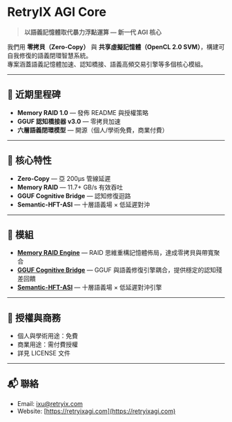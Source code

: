 # RetryIX AGI Core

> **以語義記憶體取代暴力浮點運算 — 新一代 AGI 核心**

我們用 **零拷貝（Zero-Copy）** 與 **共享虛擬記憶體（OpenCL 2.0 SVM）**，構建可自我修復的語義閉環智慧系統。  
專案涵蓋語義記憶體加速、認知橋接、語義高頻交易引擎等多個核心模組。

---

## 🚀 近期里程碑
- **Memory RAID 1.0** — 發佈 README 與授權策略
- **GGUF 認知橋接器 v3.0** — 零拷貝加速
- **六層語義閉環模型** — 開源（個人/學術免費，商業付費）

---

## 🔑 核心特性
- **Zero-Copy** — 亞 200μs 管線延遲
- **Memory RAID** — 11.7+ GB/s 有效吞吐
- **GGUF Cognitive Bridge** — 認知修復迴路
- **Semantic-HFT-ASI** — 十層語義場 × 低延遲對沖

---

## 📂 模組
- **[Memory RAID Engine](https://github.com/你的倉庫連結)** — RAID 思維重構記憶體佈局，達成零拷貝與帶寬聚合
- **[GGUF Cognitive Bridge](https://github.com/你的倉庫連結)** — GGUF 與語義修復引擎耦合，提供穩定的認知殘差回饋
- **[Semantic-HFT-ASI](https://github.com/你的倉庫連結)** — 十層語義場 × 低延遲對沖引擎

---

## 📜 授權與商務
- 個人與學術用途：免費
- 商業用途：需付費授權
- 詳見 LICENSE 文件

---

## 📬 聯絡
- Email: ixu@retryix.com
- Website: [https://retryixagi.com](https://retryixagi.com)
